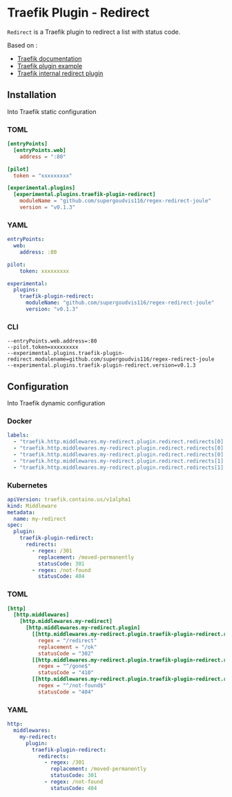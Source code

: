# Traefik Plugin - Redirect

`Redirect` is a Traefik plugin to redirect a list with status code.

Based on :
- [Traefik documentation](https://doc.traefik.io/traefik-pilot/plugins/overview/)
- [Traefik plugin example](https://github.com/traefik/plugindemo)
- [Traefik internal redirect plugin](https://github.com/traefik/traefik/blob/master/pkg/middlewares/redirect/redirect.go)

## Installation

Into Traefik static configuration

### TOML
```toml
[entryPoints]
  [entryPoints.web]
    address = ":80"

[pilot]
  token = "xxxxxxxxx"

[experimental.plugins]
  [experimental.plugins.traefik-plugin-redirect]
    moduleName = "github.com/supergoudvis116/regex-redirect-joule"
    version = "v0.1.3"
```

### YAML
```yaml
entryPoints:
  web:
    address: :80

pilot:
    token: xxxxxxxxx

experimental:
  plugins:
    traefik-plugin-redirect:
      moduleName: "github.com/supergoudvis116/regex-redirect-joule"
      version: "v0.1.3"
```

### CLI
```shell
--entryPoints.web.address=:80
--pilot.token=xxxxxxxxx
--experimental.plugins.traefik-plugin-redirect.modulename=github.com/supergoudvis116/regex-redirect-joule
--experimental.plugins.traefik-plugin-redirect.version=v0.1.3
```

## Configuration

Into Traefik dynamic configuration

### Docker
```yaml
labels:
  - "traefik.http.middlewares.my-redirect.plugin.redirect.redirects[0].regex=/301"
  - "traefik.http.middlewares.my-redirect.plugin.redirect.redirects[0].replacement=/moved-permanently"
  - "traefik.http.middlewares.my-redirect.plugin.redirect.redirects[0].statusCode=301"
  - "traefik.http.middlewares.my-redirect.plugin.redirect.redirects[1].regex=/not-found"
  - "traefik.http.middlewares.my-redirect.plugin.redirect.redirects[1].statusCode=404"
```

### Kubernetes
```yaml
apiVersion: traefik.containo.us/v1alpha1
kind: Middleware
metadata:
  name: my-redirect
spec:
  plugin:
    traefik-plugin-redirect:
      redirects:
        - regex: /301
          replacement: /moved-permanently
          statusCode: 301
        - regex: /not-found
          statusCode: 404
```

### TOML
```toml
[http]
  [http.middlewares]
    [http.middlewares.my-redirect]
      [http.middlewares.my-redirect.plugin]
        [[http.middlewares.my-redirect.plugin.traefik-plugin-redirect.redirects]]
          regex = "/redirect"
          replacement = "/ok"
          statusCode = "302"
        [[http.middlewares.my-redirect.plugin.traefik-plugin-redirect.redirects]]
          regex = "^/gone$"
          statusCode = "410"
        [[http.middlewares.my-redirect.plugin.traefik-plugin-redirect.redirects]]
          regex = "^/not-found$"
          statusCode = "404"
```

### YAML
```yaml
http:
  middlewares:
    my-redirect:
      plugin:
        traefik-plugin-redirect:
          redirects:
            - regex: /301
              replacement: /moved-permanently
              statusCode: 301
            - regex: /not-found
              statusCode: 404
```
